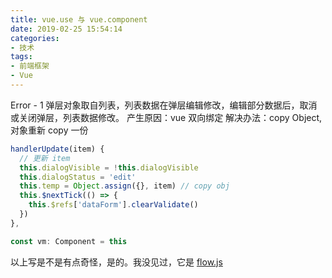 ```yaml
---
title: vue.use 与 vue.component
date: 2019-02-25 15:54:14
categories:
- 技术
tags:
- 前端框架
- Vue
---
```


Error - 1 弹层对象取自列表，列表数据在弹层编辑修改，编辑部分数据后，取消或关闭弹层，列表数据修改。
产生原因：vue 双向绑定
解决办法：copy Object, 对象重新 copy 一份
```javascript
handlerUpdate(item) {
  // 更新 item
  this.dialogVisible = !this.dialogVisible
  this.dialogStatus = 'edit'
  this.temp = Object.assign({}, item) // copy obj
  this.$nextTick(() => {
    this.$refs['dataForm'].clearValidate()
  })
},
```
``` javascript
const vm: Component = this
```
以上写是不是有点奇怪，是的。我没见过，它是 [flow.js](https://flow.org/)
